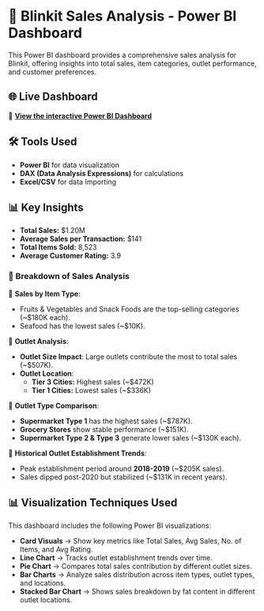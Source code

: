 # 🛒 Blinkit Sales Analysis - Power BI Dashboard  

This Power BI dashboard provides a comprehensive sales analysis for Blinkit, offering insights into total sales, item categories, outlet performance, and customer preferences.  

## 🌐 Live Dashboard  

🔗 **[View the interactive Power BI Dashboard](https://app.powerbi.com/view?r=eyJrIjoiNDZkNjhhYmItMDg4NS00NGYxLWFkMzEtMDc4ZTMwNGVmOTQxIiwidCI6IjU3M2ZmOTEzLTI2OGQtNDc1My1hNDU1LTcwM2QzMjhhNDViMiIsImMiOjZ9)**  

## 🛠 Tools Used  

- **Power BI** for data visualization  
- **DAX (Data Analysis Expressions)** for calculations  
- **Excel/CSV** for data Importing

## 📊 Key Insights  

- **Total Sales:** $1.20M  
- **Average Sales per Transaction:** $141  
- **Total Items Sold:** 8,523  
- **Average Customer Rating:** 3.9  

### 📌 Breakdown of Sales Analysis  

🔹 **Sales by Item Type**:  
   - Fruits & Vegetables and Snack Foods are the top-selling categories (~$180K each).  
   - Seafood has the lowest sales (~$10K).  

🔹 **Outlet Analysis**:  
   - **Outlet Size Impact**: Large outlets contribute the most to total sales (~$507K).  
   - **Outlet Location**:  
     - **Tier 3 Cities:** Highest sales (~$472K)  
     - **Tier 1 Cities:** Lowest sales (~$336K)  

🔹 **Outlet Type Comparison**:  
   - **Supermarket Type 1** has the highest sales (~$787K).  
   - **Grocery Stores** show stable performance (~$151K).  
   - **Supermarket Type 2 & Type 3** generate lower sales (~$130K each).  

🔹 **Historical Outlet Establishment Trends**:  
   - Peak establishment period around **2018-2019** (~$205K sales).  
   - Sales dipped post-2020 but stabilized (~$131K in recent years).  

## 📊 Visualization Techniques Used  

This dashboard includes the following Power BI visualizations:  

- **Card Visuals** → Show key metrics like Total Sales, Avg Sales, No. of Items, and Avg Rating.  
- **Line Chart** → Tracks outlet establishment trends over time.  
- **Pie Chart** → Compares total sales contribution by different outlet sizes.  
- **Bar Charts** → Analyze sales distribution across item types, outlet types, and locations.  
- **Stacked Bar Chart** → Shows sales breakdown by fat content in different outlet locations.  

